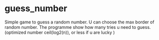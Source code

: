 # guess_number
Simple game to guess a random number.
U can choose the max border of random number.
The programme show how many tries u need to guess. (optimized number ceil(log2(n)), or less if u are lucky )
